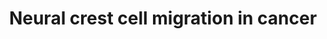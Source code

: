 ---
annotations:
- type: Pathway Ontology
  value: signaling pathway
- type: Pathway Ontology
  value: brain-derived neurotrophic factor signaling pathway
- type: Disease Ontology
  value: neuroblastoma
- type: Cell Type Ontology
  value: migratory neural crest cell
- type: Pathway Ontology
  value: cancer pathway
- type: Disease Ontology
  value: cancer
authors:
- AlexanderPico
- Fehrhart
- Eweitz
description: Neural crest cells migrate and invade as part of normal development,
  but also as part of neuroblastoma metastasis in cancer. Many of the same growth
  factors, receptors and signaling pathways are involved. The participation of NTRK2
  (TrkB), KIDINS220, and SORT1 (Sortilin) appear to be unique to the cancer signaling
  case, as well as the role for the intracellular domain fragment of NGFR (NGFR-ICD
  or p75ICD).
last-edited: 2021-05-22
organisms:
- Homo sapiens
redirect_from:
- /index.php/Pathway:WP4565
- /instance/WP4565
schema-jsonld:
- '@context': https://schema.org/
  '@id': https://wikipathways.github.io/pathways/WP4565.html
  '@type': Dataset
  creator:
    '@type': Organization
    name: WikiPathways
  description: Neural crest cells migrate and invade as part of normal development,
    but also as part of neuroblastoma metastasis in cancer. Many of the same growth
    factors, receptors and signaling pathways are involved. The participation of NTRK2
    (TrkB), KIDINS220, and SORT1 (Sortilin) appear to be unique to the cancer signaling
    case, as well as the role for the intracellular domain fragment of NGFR (NGFR-ICD
    or p75ICD).
  keywords:
  - STAT3
  - TWIST1
  - NGEF
  - EPHB6
  - MMP2
  - PIK3CA
  - EPHB4
  - EPHB2
  - PIK3R5
  - PAK4
  - ARF1
  - NTRK2
  - BDNF
  - EPHB3
  - RAC1
  - CDH11
  - PAK6
  - PIK3R6
  - PIK3R3
  - PIK3CB
  - PAK5
  - proBDNF
  - MMP9
  - JUN
  - F2RL2
  - PIK3R4
  - TRIO
  - AKT3
  - FOS
  - NGFR-ICD
  - PIK3CD
  - TIAM1
  - KIDINS220
  - NGFR
  - RHOA
  - AKT2
  - SORT1
  - AKT1
  - PAK2
  - MMP8
  - EPHB1
  - PAK1
  - PIK3CG
  - PAK3
  license: CC0
  name: Neural crest cell migration in cancer
seo: CreativeWork
title: Neural crest cell migration in cancer
wpid: WP4565
---